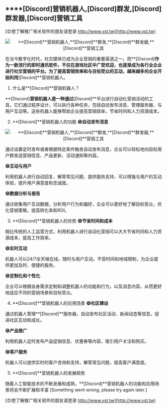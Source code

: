 ## ****[Discord]**营销机器人,**[Discord]**群发,**[Discord]**群发器,**[Discord]**营销工具**

[😍想了解推广相关软件的朋友请登录 http://www.vst.tw](http://www.vst.tw)

 <center><img src="https://vst.tw/MP4/tuiguang/png/6.png" alt="**[Discord]**营销机器人,**[Discord]**群发,**[Discord]**群发器,**[Discord]**营销工具"></center>

在当今数字化时代，社交媒体已成为企业营销的重要渠道之一。而**[Discord]**作为一款流行的即时通讯软件，不仅在游戏社区中广受欢迎，也逐渐成为各行业企业进行社交营销的平台。为了提高营销效率和与目标受众的互动，越来越多的企业开始利用**[Discord]**营销机器人。

1. 什么是**[Discord]**营销机器人？

**[Discord]**营销机器人是一种通过**[Discord]**平台进行自动化营销活动的工具。它们通过程序设计，可以执行各种任务，包括自动发布消息、管理服务器、与用户互动等。这些机器人能够帮助企业提高营销效率，节省时间和人力资源成本。

2. **[Discord]**营销机器人的功能
**😄自动发布消息**

 <center><img src="https://vst.tw/MP4/tuiguang/png/4.png" alt="**[Discord]**营销机器人,**[Discord]**群发,**[Discord]**群发器,**[Discord]**营销工具"></center>

通过设置定时发布或者根据特定条件触发自动发布消息，企业可以轻松地向目标用户群发送营销信息、产品更新、活动通知等内容。

**😄互动与用户**

利用机器人进行自动回复、解答常见问题、提供服务支持，可以增强与用户的互动体验，提升用户满意度和忠诚度。

**😄数据分析与报告**

通过收集用户互动数据，分析用户行为和偏好，企业可以更好地了解目标受众，优化营销策略，提高转化率和ROI。

3. **[Discord]**营销机器人的优势
**😄节省时间和成本**

相比传统的人工运营方式，利用机器人进行自动化营销可以大大节省时间和人力资源成本，提高工作效率。

**😄实时互动**

机器人可以24/7全天候在线，随时与用户互动，不受时间和地域限制，为企业提供更加及时、便捷的服务。

**😄定制化和个性化**

企业可以根据自身需求定制和调整机器人的功能和行为，以及消息内容，从而更好地适应不同的营销场景和目标受众。

4. **[Discord]**营销机器人的应用场景
**😄社区建设**

通过机器人管理**[Discord]**服务器，自动发布社区活动、新闻动态等信息，促进社区互动和成长。

**😄产品推广**

利用机器人定时发布产品促销信息、优惠券等内容，吸引用户关注和购买。

**😄客户服务**

机器人可以提供实时的客户咨询和支持，解答常见问题，提高客户满意度。

5. **[Discord]**营销机器人的发展趋势

随着人工智能技术的不断发展和成熟，**[Discord]**营销机器人的功能和应用场景将会不断扩展和丰富
[Something went wrong, please try again later.]

[😍想了解推广相关软件的朋友请登录 http://www.vst.tw](http://www.vst.tw)



